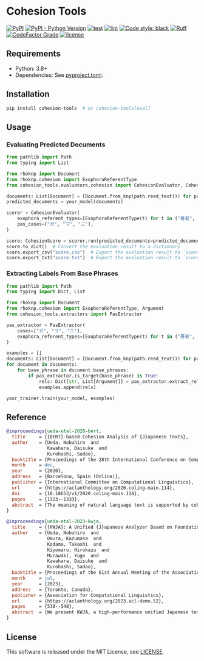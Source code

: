 # Cohesion Tools

[![PyPI](https://img.shields.io/pypi/v/cohesion-tools)](https://pypi.org/project/cohesion-tools/)
[![PyPI - Python Version](https://img.shields.io/pypi/pyversions/cohesion-tools.svg)](https://pypi.org/project/cohesion-tools/)
[![test](https://github.com/nobu-g/cohesion-tools/actions/workflows/test.yml/badge.svg)](https://github.com/nobu-g/cohesion-tools/actions/workflows/test.yml)
[![lint](https://github.com/nobu-g/cohesion-tools/actions/workflows/lint.yml/badge.svg)](https://github.com/nobu-g/cohesion-tools/actions/workflows/lint.yml)
[![Code style: black](https://img.shields.io/badge/code%20style-black-000000.svg)](https://github.com/psf/black)
[![Ruff](https://img.shields.io/endpoint?url=https://raw.githubusercontent.com/astral-sh/ruff/main/assets/badge/v2.json)](https://github.com/astral-sh/ruff)
[![CodeFactor Grade](https://img.shields.io/codefactor/grade/github/nobu-g/cohesion-tools)](https://www.codefactor.io/repository/github/nobu-g/cohesion-tools)
[![license](https://img.shields.io/github/license/nobu-g/cohesion-tools?color=blue)](https://github.com/nobu-g/cohesion-tools/blob/main/LICENSE)

## Requirements

- Python: 3.8+
- Dependencies: See [pyproject.toml](./pyproject.toml).

## Installation

```bash
pip install cohesion-tools  # or cohesion-tools[eval]
````

## Usage

### Evaluating Predicted Documents

```python
from pathlib import Path
from typing import List

from rhoknp import Document
from rhoknp.cohesion import ExophoraReferentType
from cohesion_tools.evaluators.cohesion import CohesionEvaluator, CohesionScore

documents: List[Document] = [Document.from_knp(path.read_text()) for path in Path("your/dataset").glob("*.knp")]
predicted_documents = your_model(documents)

scorer = CohesionEvaluator(
    exophora_referent_types=[ExophoraReferentType(t) for t in ("著者", "読者", "不特定:人", "不特定:物")],
    pas_cases=["ガ", "ヲ", "ニ"],
)

score: CohesionScore = scorer.run(predicted_documents=predicted_documents, gold_documents=documents)
score.to_dict()  # Convert the evaluation result to a dictionary
score.export_csv("score.csv")  # Export the evaluation result to `score.csv`
score.export_txt("score.txt")  # Export the evaluation result to `score.txt`
```

### Extracting Labels From Base Phrases

```python
from pathlib import Path
from typing import Dict, List

from rhoknp import Document
from rhoknp.cohesion import ExophoraReferentType, Argument
from cohesion_tools.extractors import PasExtractor

pas_extractor = PasExtractor(
    cases=["ガ", "ヲ", "ニ"],
    exophora_referent_types=[ExophoraReferentType(t) for t in ("著者", "読者", "不特定:人", "不特定:物")],
)

examples = []
documents: List[Document] = [Document.from_knp(path.read_text()) for path in Path("your/dataset").glob("*.knp")]
for document in documents:
    for base_phrase in document.base_phrases:
        if pas_extractor.is_target(base_phrase) is True:
            rels: Dict[str, List[Argument]] = pas_extractor.extract_rels(base_phrase)
            examples.append(rels)

your_trainer.train(your_model, examples)
```

## Reference

```bibtex
@inproceedings{ueda-etal-2020-bert,
  title     = {{BERT}-based Cohesion Analysis of {J}apanese Texts},
  author    = {Ueda, Nobuhiro  and
               Kawahara, Daisuke  and
               Kurohashi, Sadao},
  booktitle = {Proceedings of the 28th International Conference on Computational Linguistics},
  month     = dec,
  year      = {2020},
  address   = {Barcelona, Spain (Online)},
  publisher = {International Committee on Computational Linguistics},
  url       = {https://aclanthology.org/2020.coling-main.114},
  doi       = {10.18653/v1/2020.coling-main.114},
  pages     = {1323--1333},
  abstract  = {The meaning of natural language text is supported by cohesion among various kinds of entities, including coreference relations, predicate-argument structures, and bridging anaphora relations. However, predicate-argument structures for nominal predicates and bridging anaphora relations have not been studied well, and their analyses have been still very difficult. Recent advances in neural networks, in particular, self training-based language models including BERT (Devlin et al., 2019), have significantly improved many natural language processing tasks, making it possible to dive into the study on analysis of cohesion in the whole text. In this study, we tackle an integrated analysis of cohesion in Japanese texts. Our results significantly outperformed existing studies in each task, especially about 10 to 20 point improvement both for zero anaphora and coreference resolution. Furthermore, we also showed that coreference resolution is different in nature from the other tasks and should be treated specially.}
}
```

```bibtex
@inproceedings{ueda-etal-2023-kwja,
  title     = {{KWJA}: A Unified {J}apanese Analyzer Based on Foundation Models},
  author    = {Ueda, Nobuhiro  and
               Omura, Kazumasa  and
               Kodama, Takashi  and
               Kiyomaru, Hirokazu  and
               Murawaki, Yugo  and
               Kawahara, Daisuke  and
               Kurohashi, Sadao},
  booktitle = {Proceedings of the 61st Annual Meeting of the Association for Computational Linguistics (Volume 3: System Demonstrations)},
  month     = jul,
  year      = {2023},
  address   = {Toronto, Canada},
  publisher = {Association for Computational Linguistics},
  url       = {https://aclanthology.org/2023.acl-demo.52},
  pages     = {538--548},
  abstract  = {We present KWJA, a high-performance unified Japanese text analyzer based on foundation models.KWJA supports a wide range of tasks, including typo correction, word segmentation, word normalization, morphological analysis, named entity recognition, linguistic feature tagging, dependency parsing, PAS analysis, bridging reference resolution, coreference resolution, and discourse relation analysis, making it the most versatile among existing Japanese text analyzers.KWJA solves these tasks in a multi-task manner but still achieves competitive or better performance compared to existing analyzers specialized for each task.KWJA is publicly available under the MIT license at https://github.com/ku-nlp/kwja.}
}
```

## License

This software is released under the MIT License, see [LICENSE](LICENSE).
